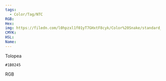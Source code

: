 ```yaml
---
tags:
  - Color/Tag/NTC
RGB:
Hex:
img: https://filedn.com/l0hpzxl1f01yT7GHxtF8cyk/Color%20Snake/standard_csv_to_svg/%23/1B0245.svg
CMYK:
HSL:
Name:
---
```

Tolopea
```palette
#1B0245
```
RGB
